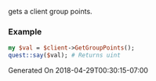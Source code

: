 gets a client group points.
### Example

```perl
my $val = $client->GetGroupPoints();
quest::say($val); # Returns uint
```


Generated On 2018-04-29T00:30:15-07:00